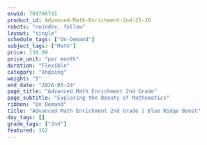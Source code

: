 ```yaml
---
ecwid: 769796741
product_id: Advanced-Math-Enrichment-2nd-25-26
robots: "noindex, follow"
layout: "single"
schedule_tags: ["On-Demand"]
subject_tags: ["Math"]
price: 139.99
price_unit: "per month"
duration: "Flexible"
category: "Ongoing"
weight: "5"
end_date: "2026-05-24"
page_title: "Advanced Math Enrichment 2nd Grade"
page_subtitle: "Exploring the Beauty of Mathematics"
ribbon: "On Demand"
title: "Advanced Math Enrichment 2nd Grade | Blue Ridge Boost"
day_tags: []
grade_tags: ["2nd"]
featured: 162
---
```

